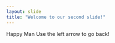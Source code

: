 ```yaml
---
layout: slide
title: "Welcome to our second slide!"
---
```

Happy Man
Use the left arrow to go back!
